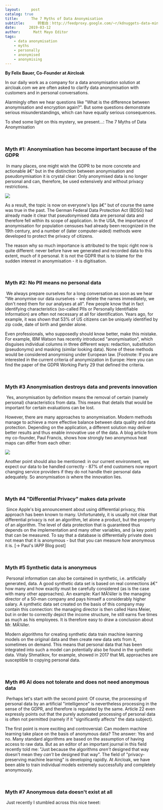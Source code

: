 ```yaml
---
layout:     post
catalog: true
title:      The 7 Myths of Data Anonymisation
subtitle:      转载自：http://feedproxy.google.com/~r/kdnuggets-data-mining-analytics/~3/qvgk9fjUcpI/7-myths-data-anonymisation.html
date:      2019-03-12
author:      Matt Mayo Editor
tags:
    - data anonymisation
    - myths
    - personally
    - anonymised
    - anonymising
---
```


**By Felix Bauer, Co-Founder at Aircloak**

In our daily work as a company for a data anonymisation solution at aircloak.com we are often asked to clarify data anonymisation with customers and in personal conversations.

Alarmingly often we hear questions like "What is the difference between anonymisation and encryption again?". But some questions demonstrate serious misunderstandings, which can have equally serious consequences. 

To shed some light on this mystery, we present...: The 7 Myths of Data Anonymisation

 

### Myth #1: Anonymisation has become important because of the GDPR

 In many places, one might wish the GDPR to be more concrete and actionable â€“ but in the distinction between anonymisation and pseudonymisation it is crystal clear: Only anonymised data is no longer personal and can, therefore, be used extensively and without privacy restrictions.

![](https://i.ibb.co/WVYsqw8/image1.jpg)


As a result, the topic is now on everyone's lips â€“ but of course the same was true in the past. The German Federal Data Protection Act (BDSG) had already made it clear that pseudonymised data are personal data and therefore fell within its scope of application. In the USA, the importance of anonymisation for population censuses had already been recognized in the 19th century, and a number of (later computer-aided) methods were developed to protect the privacy of citizens.

The reason why so much importance is attributed to the topic right now is quite different: never before have we generated and recorded data to this extent, much of it personal. It is not the GDPR that is to blame for the sudden interest in anonymisation - it is digitisation.

 

### Myth #2: No PII means no personal data

 We always prepare ourselves for a long conversation as soon as we hear "We anonymise our data ourselves - we delete the names immediately, we don't need them for our analyses at all". Few people know that in fact identifying characteristics (so-called PIIs or Personally Identifiable Information) are often not necessary at all for identification. Years ago, for example, it was shown that 53% of US citizens can be uniquely identified by zip code, date of birth and gender alone.

Even professionals, who supposedly should know better, make this mistake. For example, IBM Watson has recently introduced "anonymisation", which disguises individual columns in three different ways: redaction, substitution (pseudonyms) and masking (similar looking data). None of these methods would be considered anonymising under European law. [Footnote: If you are interested in the current criteria of anonymization in Europe: Here you can find the paper of the GDPR Working Party 29 that defined the criteria.

 

### Myth #3 Anonymisation destroys data and prevents innovation

 Yes, anonymisation by definition means the removal of certain (namely personal) characteristics from data. This means that details that would be important for certain evaluations can be lost.

However, there are many approaches to anonymisation. Modern methods manage to achieve a more effective balance between data quality and data protection. Depending on the application, a different solution may deliver better results and thus enable innovative use of the data. A blog article from my co-founder, Paul Francis, shows how strongly two anonymous heat maps can differ from each other:

![](https://i.ibb.co/J34YtSG/image2.png)


Another point should also be mentioned: in our current environment, we expect our data to be handled correctly - 87% of end customers now report changing service providers if they do not handle their personal data adequately. So anonymisation *is* where the innovation lies.

 

### Myth #4 "Differential Privacy" makes data private

 Since Apple's big announcement about using differential privacy, this approach has been known to many. Unfortunately, it is usually not clear that differential privacy is not an algorithm, let alone a product, but the property of an algorithm. The level of data protection that is guaranteed thus depends on the implementation and many other variables, and (a key point) that can be measured. To say that a database is differentially private does not mean that it is anonymous - but that you can measure *how* anonymous it is. [-> Paul's IAPP Blog post]

 

### Myth #5 Synthetic data is anonymous

 Personal information can also be contained in synthetic, i.e. artificially generated, data. A good synthetic data set is based on real connections â€“ how many and how exactly must be carefully considered (as is the case with many other approaches). An example: Karl MÃ¼ller is the managing director of a 50-man company and pays himself a considerably higher salary. A synthetic data set created on the basis of this company may contain this connection: the managing director is then called Hans Meier, but in order to correctly depict the income structure, he still earns five times as much as his employees. It is therefore easy to draw a conclusion about Mr. MÃ¼ller.

Modern algorithms for creating synthetic data train machine learning models on the original data and then create new data sets from it, sometimes on demand. This means that personal data that has been integrated into such a model can potentially also be found in the synthetic data. Vitaly Shmatikov, for example, showed in 2017 that ML approaches are susceptible to copying personal data.

 

### Myth #6 AI does not tolerate and does not need anonymous data

 Perhaps let's start with the second point: Of course, the processing of personal data by an artificial "intelligence" is nevertheless processing in the sense of the GDPR, and therefore is regulated by the same. Article 22 even expressly points out that the purely automated processing of personal data is often not permitted (namely if it "significantly affects" the data subject).

The first point is more exciting and controversial: Can modern machine learning take place on the basis of anonymous data? The answer: Yes and no. Many standard algorithms are based on the assumption of having access to raw data. But as an editor of an important journal in this field recently told me: "Just because the algorithms *aren't* designed that way doesn't mean they *can't* be designed that way". The field of "privacy-preserving machine learning" is developing rapidly. At Aircloak, we have been able to train individual models extremely successfully and completely anonymously.

 

### Myth #7 Anonymous data doesn't exist at all

 Just recently I stumbled across this nice tweet:



 
